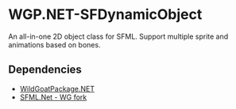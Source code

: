 # WGP.NET-SFDynamicObject

An all-in-one 2D object class for SFML. Support multiple sprite and animations based on bones.

## Dependencies

* [WildGoatPackage.NET](https://github.com/WildGoat07/WildGoatPackage.NET)
* [SFML.Net - WG fork](https://github.com/WildGoat07/SFML.Net)

